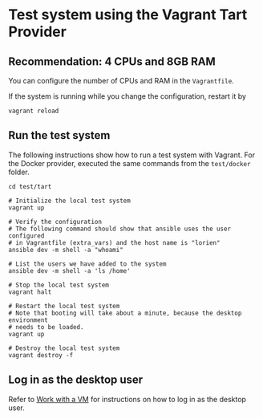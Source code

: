 # Test system using the Vagrant Tart Provider

## Recommendation: 4 CPUs and 8GB RAM

You can configure the number of CPUs and RAM in the `Vagrantfile`.

If the system is running while you change the configuration, restart it by

```shell
vagrant reload
```

## Run the test system

The following instructions show how to run a test system with Vagrant.
For the Docker provider, executed the same commands from the `test/docker`
folder.

```shell
cd test/tart

# Initialize the local test system
vagrant up

# Verify the configuration
# The following command should show that ansible uses the user configured
# in Vagrantfile (extra_vars) and the host name is "lorien"
ansible dev -m shell -a "whoami"

# List the users we have added to the system
ansible dev -m shell -a 'ls /home'

# Stop the local test system
vagrant halt

# Restart the local test system
# Note that booting will take about a minute, because the desktop environment
# needs to be loaded.
vagrant up

# Destroy the local test system
vagrant destroy -f
```

## Log in as the desktop user

Refer to [Work with a VM](../../docs/work-with-vm.md) for instructions on how to
log in as the desktop user.
